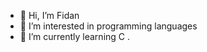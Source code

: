 - 👋 Hi, I’m Fidan
- 👀 I’m interested in programming languages
- 🌱 I’m currently learning C
.

<!---
Fidann1/Fidann1 is a ✨ special ✨ repository because its `README.md` (this file) appears on your GitHub profile.
You can click the Preview link to take a look at your changes.
--->
